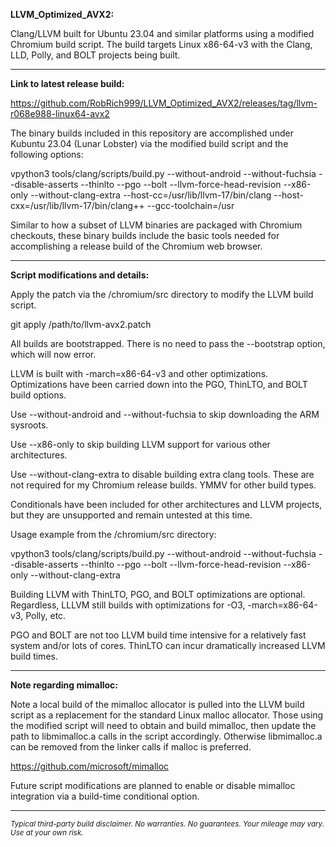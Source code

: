 **LLVM_Optimized_AVX2:**

Clang/LLVM built for Ubuntu 23.04 and similar platforms using a modified Chromium build script. The build targets Linux x86-64-v3 with the Clang, LLD, Polly, and BOLT projects being built.

----

**Link to latest release build:**

https://github.com/RobRich999/LLVM_Optimized_AVX2/releases/tag/llvm-r068e988-linux64-avx2

The binary builds included in this repository are accomplished under Kubuntu 23.04 (Lunar Lobster) via the modified build script and the following options:

vpython3 tools/clang/scripts/build.py --without-android --without-fuchsia --disable-asserts --thinlto --pgo --bolt --llvm-force-head-revision --x86-only --without-clang-extra --host-cc=/usr/lib/llvm-17/bin/clang --host-cxx=/usr/lib/llvm-17/bin/clang++ --gcc-toolchain=/usr

Similar to how a subset of LLVM binaries are packaged with Chromium checkouts, these binary builds include the basic tools needed for accomplishing a release build of the Chromium web browser.

----

**Script modifications and details:**

Apply the patch via the /chromium/src directory to modify the LLVM build script.

git apply /path/to/llvm-avx2.patch

All builds are bootstrapped. There is no need to pass the --bootstrap option, which will now error.

LLVM is built with -march=x86-64-v3 and other optimizations. Optimizations have been carried down into the PGO, ThinLTO, and BOLT build options.

Use --without-android and --without-fuchsia to skip downloading the ARM sysroots.

Use --x86-only to skip building LLVM support for various other architectures.

Use --without-clang-extra to disable building extra clang tools. These are not required for my Chromium release builds. YMMV for other build types.

Conditionals have been included for other architectures and LLVM projects, but they are unsupported and remain untested at this time.

Usage example from the /chromium/src directory:

vpython3 tools/clang/scripts/build.py --without-android --without-fuchsia --disable-asserts --thinlto --pgo --bolt --llvm-force-head-revision --x86-only --without-clang-extra

Building LLVM with ThinLTO, PGO, and BOLT optimizations are optional. Regardless, LLLVM still builds with optimizations for -O3, -march=x86-64-v3, Polly, etc.

PGO and BOLT are not too LLVM build time intensive for a relatively fast system and/or lots of cores. ThinLTO can incur dramatically increased LLVM build times.

****

**Note regarding mimalloc:**

Note a local build of the mimalloc allocator is pulled into the LLVM build script as a replacement for the standard Linux malloc allocator. Those using the modified script will need to obtain and build mimalloc, then update the path to libmimalloc.a calls in the script accordingly. Otherwise libmimalloc.a can be removed from the linker calls if malloc is preferred.

https://github.com/microsoft/mimalloc

Future script modifications are planned to enable or disable mimalloc integration via a build-time conditional option.

****

<sub>*Typical third-party build disclaimer. No warranties. No guarantees. Your mileage may vary. Use at your own risk.*</sub>
